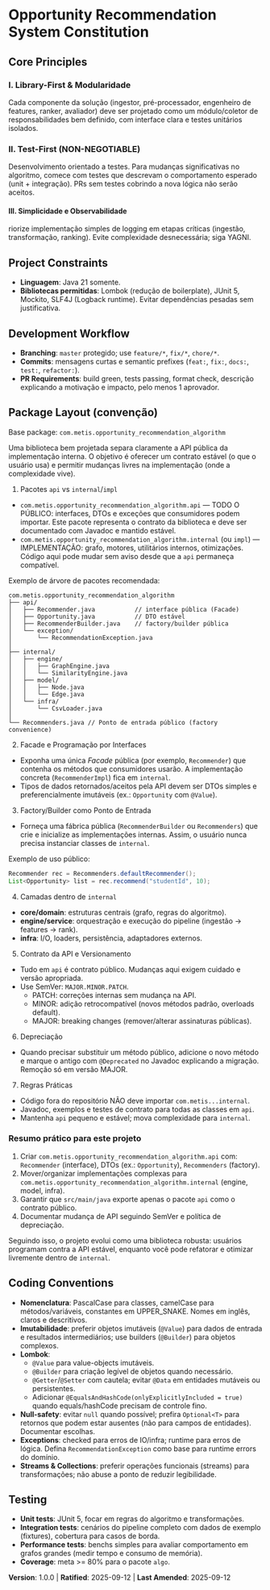 # Opportunity Recommendation System Constitution

## Core Principles

### I. Library-First & Modularidade
Cada componente da solução (ingestor, pré-processador, engenheiro de features, ranker, avaliador) deve ser projetado como um módulo/coletor de responsabilidades bem definido, com interface clara e testes unitários isolados.

### II. Test-First (NON-NEGOTIABLE)
Desenvolvimento orientado a testes. Para mudanças significativas no algoritmo, comece com testes que descrevam o comportamento esperado (unit + integração). PRs sem testes cobrindo a nova lógica não serão aceitos.

#### III. Simplicidade e Observabilidade
riorize implementação simples de logging em etapas críticas (ingestão, transformação, ranking). Evite complexidade desnecessária; siga YAGNI.

## Project Constraints

- **Linguagem**: Java 21 somente.
- **Bibliotecas permitidas**: Lombok (redução de boilerplate), JUnit 5, Mockito, SLF4J (Logback runtime). Evitar dependências pesadas sem justificativa.

## Development Workflow

- **Branching**: `master` protegido; use `feature/*`, `fix/*`, `chore/*`.
- **Commits**: mensagens curtas e semantic prefixes (`feat:`, `fix:`, `docs:`, `test:`, `refactor:`).
- **PR Requirements**: build green, tests passing, format check, descrição explicando a motivação e impacto, pelo menos 1 aprovador.

## Package Layout (convenção)

Base package: `com.metis.opportunity_recommendation_algorithm`

Uma biblioteca bem projetada separa claramente a API pública da implementação interna. O objetivo é oferecer um contrato estável (o que o usuário usa) e permitir mudanças livres na implementação (onde a complexidade vive).

1) Pacotes `api` vs `internal`/`impl`

- `com.metis.opportunity_recommendation_algorithm.api` — TODO O PÚBLICO: interfaces, DTOs e exceções que consumidores podem importar. Este pacote representa o contrato da biblioteca e deve ser documentado com Javadoc e mantido estável.
- `com.metis.opportunity_recommendation_algorithm.internal` (ou `impl`) — IMPLEMENTAÇÃO: grafo, motores, utilitários internos, otimizações. Código aqui pode mudar sem aviso desde que a `api` permaneça compatível.

Exemplo de árvore de pacotes recomendada:

```
com.metis.opportunity_recommendation_algorithm
├── api/
│   ├── Recommender.java           // interface pública (Facade)
│   ├── Opportunity.java           // DTO estável
│   ├── RecommenderBuilder.java    // factory/builder pública
│   └── exception/
│       └── RecommendationException.java
│
├── internal/
│   ├── engine/
│   │   ├── GraphEngine.java
│   │   └── SimilarityEngine.java
│   ├── model/
│   │   ├── Node.java
│   │   └── Edge.java
│   └── infra/
│       └── CsvLoader.java
│
└── Recommenders.java // Ponto de entrada público (factory convenience)
```

2) Facade e Programação por Interfaces

- Exponha uma única *Facade* pública (por exemplo, `Recommender`) que contenha os métodos que consumidores usarão. A implementação concreta (`RecommenderImpl`) fica em `internal`.
- Tipos de dados retornados/aceitos pela API devem ser DTOs simples e preferencialmente imutáveis (ex.: `Opportunity` com `@Value`).

3) Factory/Builder como Ponto de Entrada

- Forneça uma fábrica pública (`RecommenderBuilder` ou `Recommenders`) que crie e inicialize as implementações internas. Assim, o usuário nunca precisa instanciar classes de `internal`.

Exemplo de uso público:

```java
Recommender rec = Recommenders.defaultRecommender();
List<Opportunity> list = rec.recommend("studentId", 10);
```

4) Camadas dentro de `internal`

- **core/domain**: estruturas centrais (grafo, regras do algoritmo).
- **engine/service**: orquestração e execução do pipeline (ingestão → features → rank).
- **infra**: I/O, loaders, persistência, adaptadores externos.

5) Contrato da API e Versionamento

- Tudo em `api` é contrato público. Mudanças aqui exigem cuidado e versão apropriada.
- Use SemVer: `MAJOR.MINOR.PATCH`.
	- PATCH: correções internas sem mudança na API.
	- MINOR: adição retrocompatível (novos métodos padrão, overloads default).
	- MAJOR: breaking changes (remover/alterar assinaturas públicas).

6) Depreciação

- Quando precisar substituir um método público, adicione o novo método e marque o antigo com `@Deprecated` no Javadoc explicando a migração. Remoção só em versão MAJOR.

7) Regras Práticas

- Código fora do repositório NÃO deve importar `com.metis...internal`.
- Javadoc, exemplos e testes de contrato para todas as classes em `api`.
- Mantenha `api` pequeno e estável; mova complexidade para `internal`.

### Resumo prático para este projeto

1. Criar `com.metis.opportunity_recommendation_algorithm.api` com: `Recommender` (interface), DTOs (ex.: `Opportunity`), `Recommenders` (factory).
2. Mover/organizar implementações complexas para `com.metis.opportunity_recommendation_algorithm.internal` (engine, model, infra).
3. Garantir que `src/main/java` exporte apenas o pacote `api` como o contrato público.
4. Documentar mudança de API seguindo SemVer e política de depreciação.

Seguindo isso, o projeto evolui como uma biblioteca robusta: usuários programam contra a API estável, enquanto você pode refatorar e otimizar livremente dentro de `internal`.

## Coding Conventions

- **Nomenclatura**: PascalCase para classes, camelCase para métodos/variáveis, constantes em UPPER_SNAKE. Nomes em inglês, claros e descritivos.
- **Imutabilidade**: preferir objetos imutáveis (`@Value`) para dados de entrada e resultados intermediários; use builders (`@Builder`) para objetos complexos.
- **Lombok**:
	- `@Value` para value-objects imutáveis.
	- `@Builder` para criação legível de objetos quando necessário.
	- `@Getter`/`@Setter` com cautela; evitar `@Data` em entidades mutáveis ou persistentes.
	- Adicionar `@EqualsAndHashCode(onlyExplicitlyIncluded = true)` quando equals/hashCode precisam de controle fino.
- **Null-safety**: evitar `null` quando possível; prefira `Optional<T>` para retornos que podem estar ausentes (não para campos de entidades). Documentar escolhas.
- **Exceptions**: checked para erros de IO/infra; runtime para erros de lógica. Defina `RecommendationException` como base para runtime errors do domínio.
- **Streams & Collections**: preferir operações funcionais (streams) para transformações; não abuse a ponto de reduzir legibilidade.

## Testing

- **Unit tests**: JUnit 5, focar em regras do algoritmo e transformações.
- **Integration tests**: cenários do pipeline completo com dados de exemplo (fixtures), cobertura para casos de borda.
- **Performance tests**: benchs simples para avaliar comportamento em grafos grandes (medir tempo e consumo de memória).
- **Coverage**: meta >= 80% para o pacote `algo`.

**Version**: 1.0.0 | **Ratified**: 2025-09-12 | **Last Amended**: 2025-09-12